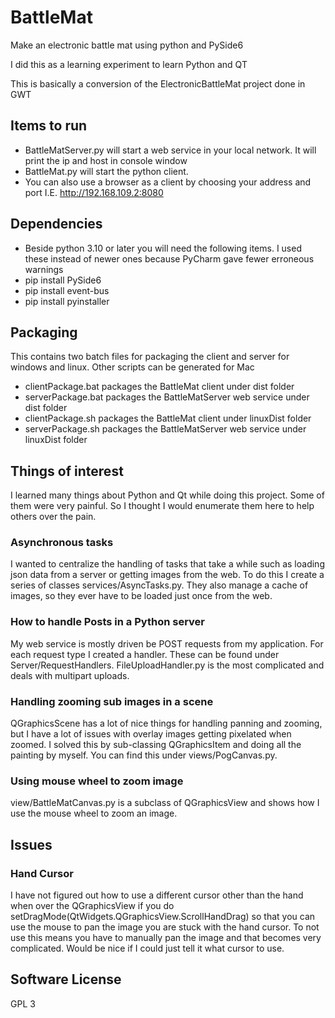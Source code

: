# BattleMat

Make an electronic battle mat using python and PySide6

I did this as a learning experiment to learn Python and QT

This is basically a conversion of the ElectronicBattleMat project done in GWT

## Items to run
- BattleMatServer.py will start a web service in your local network.
  It will print the ip and host in console window
- BattleMat.py will start the python client.
- You can also use a browser as a client by choosing your address and port I.E. http://192.168.109.2:8080


## Dependencies
- Beside python 3.10 or later you will need the following items.
    I used these instead of newer ones because PyCharm gave fewer erroneous warnings
- pip install PySide6 
- pip install event-bus
- pip install pyinstaller

## Packaging
This contains two batch files for packaging the client and server for windows and linux.
Other scripts can be generated for Mac
- clientPackage.bat packages the BattleMat client under dist folder
- serverPackage.bat packages the BattleMatServer web service under dist folder
- clientPackage.sh packages the BattleMat client under linuxDist folder
- serverPackage.sh packages the BattleMatServer web service under linuxDist folder

## Things of interest
I learned many things about Python and Qt while doing this project. Some of them were very painful.
So I thought I would enumerate them here to help others over the pain.

###  Asynchronous tasks
I wanted to centralize the handling of tasks that take a while such as loading json data from a server or getting images from the web. To do this I create a series of classes services/AsyncTasks.py. They also manage a cache of images, so they ever have to be loaded just once from the web.
### How to handle Posts in a Python server
My web service is mostly driven be POST requests from my application. For each request type I created a handler. These can be found under Server/RequestHandlers. FileUploadHandler.py is the most complicated and deals with multipart uploads.
### Handling zooming sub images in a scene
QGraphicsScene has a lot of nice things for handling panning and zooming, but I have a lot of issues with overlay images getting pixelated when zoomed. I solved this by sub-classing QGraphicsItem and doing all the painting by myself. You can find this under views/PogCanvas.py.
### Using mouse wheel to zoom image
view/BattleMatCanvas.py is a subclass of QGraphicsView and shows how I use the mouse wheel to zoom an image.

## Issues
### Hand Cursor
I have not figured out how to use a different cursor other than the hand when over the QGraphicsView if you do setDragMode(QtWidgets.QGraphicsView.ScrollHandDrag) so that you can use the mouse to pan the image you are stuck with the hand cursor. To not use this means you have to manually pan the image and that becomes very complicated. Would be nice if I could just tell it what cursor to use.

## Software License
GPL 3
